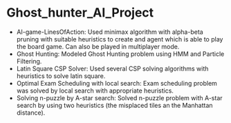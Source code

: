 # Ghost_hunter_AI_Project
* AI-game-LinesOfAction: Used minimax algorithm with alpha-beta pruning with suitable heuristics to create and agent which is able to play the board game. Can also be played in multiplayer mode.
* Ghost Hunting: Modeled Ghost Hunting problem using HMM and Particle Filtering.
* Latin Square CSP Solver: Used several CSP solving algorithms with heuristics to solve latin square.
* Optimal Exam Scheduling with local search: Exam scheduling problem was solved by local search with appropriate heuristics.
* Solving n-puzzle by A-star search: Solved n-puzzle problem with A-star search by using two heuristics (the misplaced tiles an the Manhattan distance).
